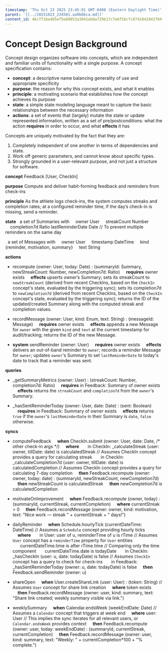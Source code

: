 ```yaml
---
timestamp: 'Thu Oct 23 2025 23:45:01 GMT-0400 (Eastern Daylight Time)'
parent: '[[../20251023_234501.aa9b6bca.md]]'
content_id: 46cff1be485ef5e80853a3041eb8a729b17c7e6f56cfc0742042843784f757df
---
```


# Concept Design Background

Concept design organizes software into concepts, which are independent and familiar units of functionality with a single purpose. A concept specification contains:

* **concept**: a descriptive name balancing generality of use and appropriate specificity
* **purpose**: the reason for why this concept exists, and what it enables
* **principle**: a motivating scenario that establishes how the concept achieves its purpose
* **state**: a simple state modeling language meant to capture the basic relationships between the necessary information
* **actions**: a set of events that (largely) mutate the state or update represented information, written as a set of pre/postconditions: what the action **requires** in order to occur, and what **effects** it has

Concepts are uniquely motivated by the fact that they are:

1. Completely independent of one another in terms of dependencies and state.
2. Work off generic parameters, and cannot know about specific types.
3. Strongly grounded in a user-relevant purpose, and not just a structure for software.

**concept** Feedback \[User, CheckIn]

**purpose** Compute and deliver habit-forming feedback and reminders from check-ins

**principle** As the athlete logs check-ins, the system computes streaks and completion rates; at a configured reminder time, if the day’s check-in is missing, send a reminder.

**state**
  a set of Summaries with
    owner User
    streakCount Number
    completion7d Ratio
lastReminderDate Date // To prevent multiple reminders on the same day

  a set of Messages with
    owner User
    timestamp DateTime
    kind {reminder, motivation, summary}
    text String

**actions**

* recompute (owner: User, today: Date) : (summaryId: Summary, newStreakCount: Number, newCompletion7d: Ratio)
      **requires** owner exists
      **effects**
  upserts owner’s Summary;
  sets its streakCount to `newStreakCount` (derived from recent CheckIns, based on the `CheckIn` concept's state, evaluated by the triggering sync);
  sets its completion7d to `newCompletion7d` (derived from recent CheckIns, based on the `CheckIn` concept's state, evaluated by the triggering sync);
  returns the ID of the updated/created Summary along with the computed streak and completion values.

* recordMessage (owner: User, kind: Enum, text: String) : (messageId: Message)
      **requires** owner exists
      **effects**
  appends a new Message for `owner` with the given `kind` and `text` at the current timestamp for audit/tracking;
  returns the ID of the new Message.

* **system** sendReminder (owner: User)
      **requires** owner exists
      **effects**
  delivers an out-of-band reminder to `owner`;
  records a reminder Message for `owner`;
  updates `owner`'s Summary to set `lastReminderDate` to today's date to track that a reminder was sent.

**queries**

* \_getSummaryMetrics (owner: User) : (streakCount: Number, completion7d: Ratio)
      **requires** in Feedback: Summary of owner exists
      **effects** returns the `streakCount` and `completion7d` from the `owner`'s Summary.

* \_hasSentReminderToday (owner: User, date: Date) : (sent: Boolean)
      **requires** in Feedback: Summary of owner exists
      **effects** returns `true` if the `owner`'s `lastReminderDate` in their Summary is `date`, `false` otherwise.

**syncs**

* computeFeedback
      **when** CheckIn.submit (owner: User, date: Date, /\* other check-in args \*/)
      **where**
        in CheckIn: \_calculateStreak (user: owner, tillDate: date) is calculatedStreak // Assumes CheckIn concept provides a query for calculating streak
        in CheckIn: \_calculateCompletion7d (user: owner, tillDate: date) is calculatedCompletion // Assumes CheckIn concept provides a query for calculating 7-day completion
      **then** Feedback.recompute (owner: owner, today: date) : (summaryId, newStreakCount, newCompletion7d)
      **then** newStreakCount is calculatedStreak
      **then** newCompletion7d is calculatedCompletion

* motivateOnImprovement
      **when** Feedback.recompute (owner, today) : (summaryId, currentStreak, currentCompletion)
      **where** currentStreak > 0
      **then** Feedback.recordMessage (owner: owner, kind: motivation, text: "Nice work — streak " + currentStreak + " days!")

* dailyReminder
      **when** Schedule.hourlyTick (currentDateTime: DateTime) // Assumes a `Schedule` concept providing hourly ticks
      **where**
        in User: user of u, reminderTime of u is rTime // Assumes `User` concept has a `reminderTime` property for `User` entities
        currentDateTime.time is after rTime.time // Comparing only the time component
        currentDateTime.date is todayDate
        in CheckIn: \_hasCheckIn (user: u, date: todayDate) is false // Assumes `CheckIn` concept has a query to check for check-ins
        in Feedback: \_hasSentReminderToday (owner: u, date: todayDate) is false
      **then** Feedback.sendReminder (owner: u)

* shareOpen
      **when** User.createShareLink (user: User) : (token: String) // Assumes `User` concept for share link creation
      **where** token exists
      **then** Feedback.recordMessage (owner: user, kind: summary, text: "Share link created; weekly summary visible via link.")

* weeklySummary
      **when** Calendar.endsWeek (weekEndDate: Date) // Assumes a `Calendar` concept that triggers at week end
      **where** user: User // This implies the sync iterates for all relevant users, or `Calendar.endsWeek` provides context
      **then** Feedback.recompute (owner: user, today: weekEndDate) : (summaryId, currentStreak, currentCompletion)
      **then** Feedback.recordMessage (owner: user, kind: summary, text: "Weekly: " + currentCompletion\*100 + "% complete.")
